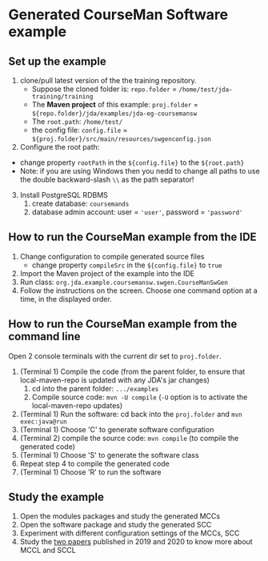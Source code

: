 # Generated CourseMan Software example 

## Set up the example
1. clone/pull latest version of the the training repository.
   - Suppose the cloned folder is: `repo.folder` = `/home/test/jda-training/training`
   - The **Maven project** of this example:
      `proj.folder` = `${repo.folder}/jda/examples/jda-eg-coursemansw`
   - The `root.path`: `/home/test/`
   - the config file: `config.file` = `${proj.folder}/src/main/resources/swgenconfig.json`
2. Configure the root path:
  - change property `rootPath` in the `${config.file}` to the `${root.path}`
  - Note: if you are using Windows then you nedd to change all paths to use the double backward-slash `\\` as the path separator!
3. Install PostgreSQL RDBMS
   1. create database: `coursemands`
   2. database admin account: user = `'user'`, password = `'password'`

## How to run the CourseMan example from the IDE
1. Change configuration to compile generated source files
   - change property `compileSrc` in the `${config.file}` to `true`
2. Import the Maven project of the example into the IDE
3. Run class: `org.jda.example.coursemansw.swgen.CourseManSwGen`
4. Follow the instructions on the screen. Choose one command option at a time, in the displayed order.

## How to run the CourseMan example from the command line
Open 2 console terminals with the current dir set to `proj.folder`.

1. (Terminal 1) Compile the code (from the parent folder, to ensure that local-maven-repo is updated with any JDA's jar changes)
   1. cd into the parent folder: `.../examples`
   2. Compile source code: `mvn -U compile` (`-U` option is to activate the local-maven-repo updates)
2. (Terminal 1) Run the software: cd back into the `proj.folder` and
   `mvn exec:java@run`
3. (Terminal 1) Choose 'C' to generate software configuration
4. (Terminal 2) compile the source code: `mvn compile` (to compile the generated code)
5. (Terminal 1) Choose 'S' to generate the software class
6. Repeat step 4 to compile the generated code
7. (Terminal 1) Choose 'R' to run the software
     
## Study the example
1. Open the modules packages and study the generated MCCs
2. Open the software package and study the generated SCC
3. Experiment with different configuration settings of the MCCs, SCC 
4. Study the [two papers](https://github.com/jdomainapp/training/issues/6) published in 2019 and 2020 to know more about MCCL and SCCL
